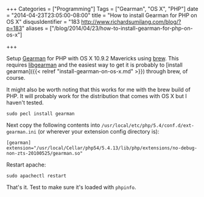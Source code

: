 +++
Categories = ["Programming"]
Tags = ["Gearman", "OS X", "PHP"]
date = "2014-04-23T23:05:00-08:00"
title = "How to install Gearman for PHP on OS X"
disqusIdentifier = "183 http://www.richardsumilang.com/blog/?p=183"
aliases = ["/blog/2014/04/23/how-to-install-gearman-for-php-on-os-x"]

+++

[1]: http://www.php.net/manual/en/book.gearman.php "Gearman PHP"
[2]: http://brew.sh/ "Homebrew"
[3]: http://gearman.info/libgearman/ "libgearman"

Setup [Gearman][1] for PHP with OS X 10.9.2 Mavericks using [brew][2]. This
requires [libgearman][3] and the easiest way to get it is probably to
[install gearman]({{< relref "install-gearman-on-os-x.md" >}}) through brew, of course.

<!--more-->

It might also be worth noting that this works for me with the brew build of PHP.
It will probably work for the distribution that comes with OS X but I haven't
tested.

<pre><code class="language-bash" title="Install">sudo pecl install gearman</code></pre>

Next copy the following contents into `/usr/local/etc/php/5.4/conf.d/ext-gearman.ini`
(or wherever your extension config directory is):

<pre><code class="language-ini" title="Extension configuration">[gearman]
extension="/usr/local/Cellar/php54/5.4.13/lib/php/extensions/no-debug-non-zts-20100525/gearman.so"</code></pre>

Restart apache:

<pre><code class="language-bash">sudo apachectl restart</code></pre>

That's it. Test to make sure it's loaded with `phpinfo`.
